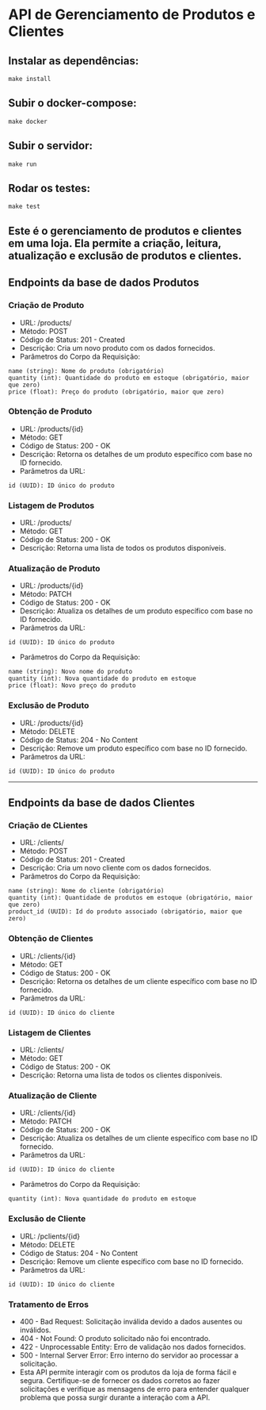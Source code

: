 
# API de Gerenciamento de Produtos e Clientes
## Instalar as dependências:

```shell
make install
```

## Subir o docker-compose:

```shell
make docker
```

## Subir o servidor:

```shell
make run
```

## Rodar os testes:

```shell
make test
```

## Este é o gerenciamento de  produtos e clientes em uma loja. Ela permite a criação, leitura, atualização e exclusão de produtos e clientes.

## Endpoints da base de dados Produtos
### Criação de Produto
- URL: /products/
- Método: POST
- Código de Status: 201 - Created
- Descrição: Cria um novo produto com os dados fornecidos.
- Parâmetros do Corpo da Requisição:

```shell
name (string): Nome do produto (obrigatório)
quantity (int): Quantidade do produto em estoque (obrigatório, maior que zero)
price (float): Preço do produto (obrigatório, maior que zero)
```

### Obtenção de Produto
- URL: /products/{id}
- Método: GET
- Código de Status: 200 - OK
- Descrição: Retorna os detalhes de um produto específico com base no ID fornecido.
- Parâmetros da URL:

```shell
id (UUID): ID único do produto
```

### Listagem de Produtos
- URL: /products/
- Método: GET
- Código de Status: 200 - OK
- Descrição: Retorna uma lista de todos os produtos disponíveis.

### Atualização de Produto
- URL: /products/{id}
- Método: PATCH
- Código de Status: 200 - OK
- Descrição: Atualiza os detalhes de um produto específico com base no ID fornecido.
- Parâmetros da URL:

```shell
id (UUID): ID único do produto
```

- Parâmetros do Corpo da Requisição:

```shell
name (string): Novo nome do produto
quantity (int): Nova quantidade do produto em estoque
price (float): Novo preço do produto
```

### Exclusão de Produto
- URL: /products/{id}
- Método: DELETE
- Código de Status: 204 - No Content
- Descrição: Remove um produto específico com base no ID fornecido.
- Parâmetros da URL:

```shell
id (UUID): ID único do produto
```
---

## Endpoints da base de dados Clientes
### Criação de CLientes
- URL: /clients/
- Método: POST
- Código de Status: 201 - Created
- Descrição: Cria um novo cliente com os dados fornecidos.
- Parâmetros do Corpo da Requisição:

```shell
name (string): Nome do cliente (obrigatório)
quantity (int): Quantidade de produtos em estoque (obrigatório, maior que zero)
product_id (UUID): Id do produto associado (obrigatório, maior que zero)
```

### Obtenção de Clientes
- URL: /clients/{id}
- Método: GET
- Código de Status: 200 - OK
- Descrição: Retorna os detalhes de um cliente específico com base no ID fornecido.
- Parâmetros da URL:

```shell
id (UUID): ID único do cliente
```

### Listagem de Clientes
- URL: /clients/
- Método: GET
- Código de Status: 200 - OK
- Descrição: Retorna uma lista de todos os clientes disponíveis.

### Atualização de Cliente
- URL: /clients/{id}
- Método: PATCH
- Código de Status: 200 - OK
- Descrição: Atualiza os detalhes de um cliente específico com base no ID fornecido.
- Parâmetros da URL:

```shell
id (UUID): ID único do cliente
```

- Parâmetros do Corpo da Requisição:

```shell
quantity (int): Nova quantidade do produto em estoque
```

### Exclusão de Cliente
- URL: /pclients/{id}
- Método: DELETE
- Código de Status: 204 - No Content
- Descrição: Remove um cliente específico com base no ID fornecido.
- Parâmetros da URL:

```shell
id (UUID): ID único do cliente
```

### Tratamento de Erros
- 400 - Bad Request: Solicitação inválida devido a dados ausentes ou inválidos.
- 404 - Not Found: O produto solicitado não foi encontrado.
- 422 - Unprocessable Entity: Erro de validação nos dados fornecidos.
- 500 - Internal Server Error: Erro interno do servidor ao processar a solicitação.
- Esta API permite interagir com os produtos da loja de forma fácil e segura. Certifique-se de fornecer os dados corretos ao fazer solicitações e verifique as mensagens de erro para entender qualquer problema que possa surgir durante a interação com a API.
